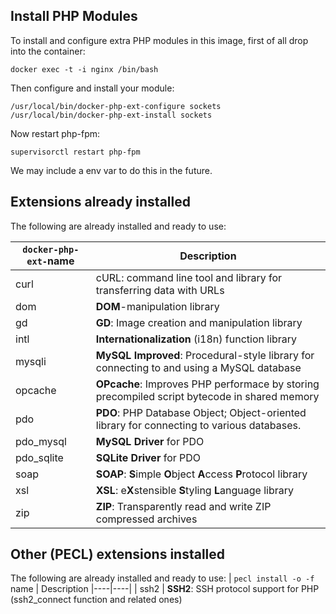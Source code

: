 ## Install PHP Modules
To install and configure extra PHP modules in this image, first of all drop into the container:
```
docker exec -t -i nginx /bin/bash
```
Then configure and install your module:
```
/usr/local/bin/docker-php-ext-configure sockets
/usr/local/bin/docker-php-ext-install sockets
```
Now restart php-fpm:
```
supervisorctl restart php-fpm
```

We may include a env var to do this in the future.

## Extensions already installed
The following are already installed and ready to use:

| `docker-php-ext-`name | Description 
|----|----|
| curl | cURL: command line tool and library for transferring data with URLs
| dom | **DOM**-manipulation library 
| gd | **GD**: Image creation and manipulation library 
| intl | **Internationalization** (i18n) function library 
| mysqli | **MySQL Improved**: Procedural-style  library for connecting to and using a MySQL database
| opcache | **OPcache**: Improves PHP performace by storing precompiled script bytecode in shared memory 
| pdo | **PDO**: PHP Database Object; Object-oriented library for connecting to various databases.
| pdo_mysql | **MySQL Driver** for PDO
| pdo_sqlite | **SQLite Driver** for PDO
| soap | **SOAP**: **S**imple **O**bject **A**ccess **P**rotocol library
| xsl | **XSL**: e**X**stensible **S**tyling **L**anguage library
| zip | **ZIP**: Transparently read and write ZIP compressed archives


## Other (PECL) extensions installed
The following are already installed and ready to use:
| `pecl install -o -f `name | Description 
|----|----|
| ssh2 | **SSH2**: SSH protocol support for PHP  (ssh2_connect function and related ones)
